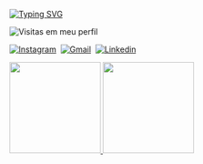 
<!----Texto----->

[![Typing SVG](https://readme-typing-svg.herokuapp.com/?color=40E0D0&width=500&height=80&size=20&multiline=true&lines=I'm+Marlon+Alex+Andrade;Student+of+Java+;At+UNIASSELVI+And+Entra21)](https://git.io/typing-svg)

<!----Logo numero de visitantes----->
![Visitas em meu perfil](https://komarev.com/ghpvc/?username=MarlonAlexAndrade&color=40E0D0&label=Welcome+to+my+profile+you+are+visitor+nº:)

<!----- Redes Sociais----->
[![Instagram](https://img.shields.io/badge/-Instagram-ff0000?style=flat&logo=instagram&logoColor=white)](https://www.instagram.com/marlon.itapira/)&nbsp;
[![Gmail](https://img.shields.io/badge/-Email-green?style=flat&logo=gmail&logoColor=white)](https://mail.google.com/mail/u/0/?fs=1&to=marlonalexandrade@gmail.com&su=Contato+-+via+perfil+github&body=Ol%C3%A1+Marlon+Tudo+bem?&tf=cm)&nbsp;
[![Linkedin](https://img.shields.io/badge/-Linkedin-blue?style=flat&logo=linkedin&logoColor=white)](https://www.linkedin.com/in/marlon-andrade-920070210/)&nbsp;

<!-------Linguanges mais usadas e o total de stars, commits, pull requests (PRs), total de issues e contribuições-->
<div>
<a href="https://github.com/MarlonAlexAndrade">
<img height="160em" src="https://github-readme-stats.vercel.app/api/top-langs/?username=MarlonAlexAndrade&layout=compact&langs_count=7&theme=gotham"/>
<img height="160em" src="https://github-readme-stats.vercel.app/api?username=MarlonAlexAndrade&show_icons=true&theme=gotham&include_all_commits=true&count_private=true"/>
</div>
